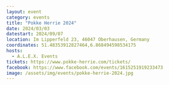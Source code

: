 ```yaml
---
layout: event
category: events
title: "Pokke Herrie 2024"
date: 2024/03/03
datestart: 2024/09/07
location: Im Lipperfeld 23, 46047 Oberhausen, Germany
coordinates: 51.48353912827464,6.868494598534175
hosts:
  - A.L.E.X. Events
tickets: https://www.pokke-herrie.com/tickets/
facebook: https://www.facebook.com/events/1615251919233473
image: /assets/img/events/pokke-herrie-2024.jpg
---
```

